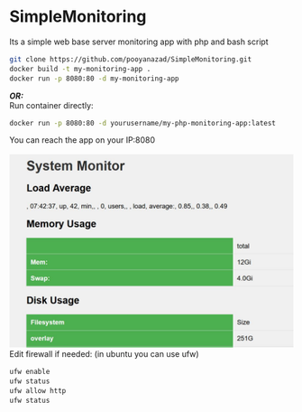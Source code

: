 # SimpleMonitoring
Its a simple web base server monitoring app with php and bash script<br />
```bash
git clone https://github.com/pooyanazad/SimpleMonitoring.git
docker build -t my-monitoring-app .
docker run -p 8080:80 -d my-monitoring-app
```
***OR:*** <br />
Run container directly: <br />
```bash
docker run -p 8080:80 -d yourusername/my-php-monitoring-app:latest
```
You can reach the app on your IP:8080<br />
<br />
![Monitoring](https://github.com/pooyanazad/SimpleMonitoring/blob/main/imageOfMonitoring.JPG)
<br />
Edit firewall if needed: (in ubuntu you can use ufw) <br />
```bash
ufw enable
ufw status
ufw allow http
ufw status
```
